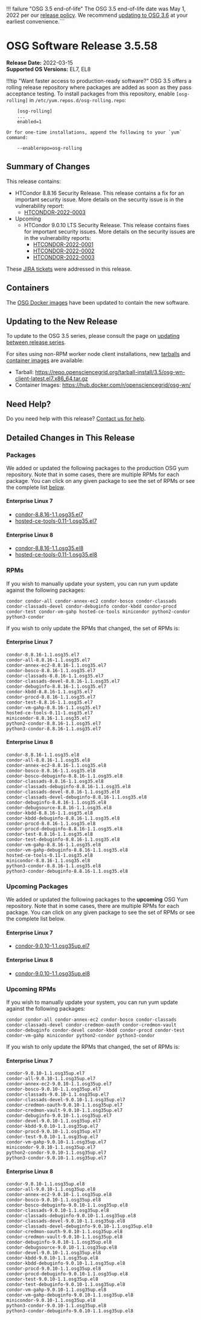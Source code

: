 !!! failure "OSG 3.5 end-of-life"
    The OSG 3.5 end-of-life date was May 1, 2022 per our
    [release policy](https://opensciencegrid.org/technology/policy/release-series/).
    We recommend
    [updating to OSG 3.6](https://opensciencegrid.org/docs/release/updating-to-osg-36/)
    at your earliest convenience.```

OSG Software Release 3.5.58
===========================

**Release Date:** 2022-03-15  
**Supported OS Versions:** EL7, EL8

!!!tip "Want faster access to production-ready software?"
    OSG 3.5 offers a rolling release repository where packages are added as soon as they pass acceptance testing.
    To install packages from this repository, enable `[osg-rolling]` in `/etc/yum.repos.d/osg-rolling.repo`:

        [osg-rolling]
        ...
        enabled=1

    Or for one-time installations, append the following to your `yum` command:

        --enablerepo=osg-rolling

Summary of Changes
------------------

This release contains:

-   HTCondor 8.8.16 Security Release. This release contains a fix for an important security issue. More details on the security issue is in the vulnerability report:
    -   [HTCONDOR-2022-0003](https://htcondor.org/security/vulnerabilities/HTCONDOR-2022-0003)
-   Upcoming
    -   HTCondor 9.0.10 LTS Security Release. This release contains fixes for important security issues. More details on the security issues are in the vulnerability reports:
        -   [HTCONDOR-2022-0001](https://htcondor.org/security/vulnerabilities/HTCONDOR-2022-0001)
        -   [HTCONDOR-2022-0002](https://htcondor.org/security/vulnerabilities/HTCONDOR-2022-0002)
        -   [HTCONDOR-2022-0003](https://htcondor.org/security/vulnerabilities/HTCONDOR-2022-0003)

These
[JIRA tickets](https://opensciencegrid.atlassian.net/issues/?jql=project%20%3D%20SOFTWARE%20AND%20fixVersion%20in%20(3.5.58%2C3.5.58-upcoming)%20ORDER%20BY%20priority%20DESC%2C%20key%20DESC)
were addressed in this release.

Containers
----------

The [OSG Docker images](https://hub.docker.com/u/opensciencegrid/) have been updated to contain the new software.

Updating to the New Release
---------------------------

To update to the OSG 3.5 series, please consult the page on
[updating between release series](../updating-to-osg-35.md).

For sites using non-RPM worker node client installations, new [tarballs](../../worker-node/install-wn-tarball.md) and
[container images](../../worker-node/using-wn-containers.md) are available:

- Tarball: <https://repo.opensciencegrid.org/tarball-install/3.5/osg-wn-client-latest.el7.x86_64.tar.gz>
- Container Images: <https://hub.docker.com/r/opensciencegrid/osg-wn/>

Need Help?
----------

Do you need help with this release? [Contact us for help](../../common/help.md).

Detailed Changes in This Release
--------------------------------

### Packages

We added or updated the following packages to the production OSG yum repository.
Note that in some cases, there are multiple RPMs for each package.
You can click on any given package to see the set of RPMs or see the complete list [below](#rpms).

#### Enterprise Linux 7

-   [condor-8.8.16-1.1.osg35.el7](https://koji.chtc.wisc.edu/koji/search?match=glob&type=build&terms=condor-8.8.16-1.1.osg35.el7)
-   [hosted-ce-tools-0.11-1.osg35.el7](https://koji.chtc.wisc.edu/koji/search?match=glob&type=build&terms=hosted-ce-tools-0.11-1.osg35.el7)

#### Enterprise Linux 8

-   [condor-8.8.16-1.1.osg35.el8](https://koji.chtc.wisc.edu/koji/search?match=glob&type=build&terms=condor-8.8.16-1.1.osg35.el8)
-   [hosted-ce-tools-0.11-1.osg35.el8](https://koji.chtc.wisc.edu/koji/search?match=glob&type=build&terms=hosted-ce-tools-0.11-1.osg35.el8)

### RPMs

If you wish to manually update your system, you can run yum update against the following packages:

    condor condor-all condor-annex-ec2 condor-bosco condor-classads condor-classads-devel condor-debuginfo condor-kbdd condor-procd condor-test condor-vm-gahp hosted-ce-tools minicondor python2-condor python3-condor 

If you wish to only update the RPMs that changed, the set of RPMs is:

#### Enterprise Linux 7

``` file
condor-8.8.16-1.1.osg35.el7
condor-all-8.8.16-1.1.osg35.el7
condor-annex-ec2-8.8.16-1.1.osg35.el7
condor-bosco-8.8.16-1.1.osg35.el7
condor-classads-8.8.16-1.1.osg35.el7
condor-classads-devel-8.8.16-1.1.osg35.el7
condor-debuginfo-8.8.16-1.1.osg35.el7
condor-kbdd-8.8.16-1.1.osg35.el7
condor-procd-8.8.16-1.1.osg35.el7
condor-test-8.8.16-1.1.osg35.el7
condor-vm-gahp-8.8.16-1.1.osg35.el7
hosted-ce-tools-0.11-1.osg35.el7
minicondor-8.8.16-1.1.osg35.el7
python2-condor-8.8.16-1.1.osg35.el7
python3-condor-8.8.16-1.1.osg35.el7
```

#### Enterprise Linux 8

``` file
condor-8.8.16-1.1.osg35.el8
condor-all-8.8.16-1.1.osg35.el8
condor-annex-ec2-8.8.16-1.1.osg35.el8
condor-bosco-8.8.16-1.1.osg35.el8
condor-bosco-debuginfo-8.8.16-1.1.osg35.el8
condor-classads-8.8.16-1.1.osg35.el8
condor-classads-debuginfo-8.8.16-1.1.osg35.el8
condor-classads-devel-8.8.16-1.1.osg35.el8
condor-classads-devel-debuginfo-8.8.16-1.1.osg35.el8
condor-debuginfo-8.8.16-1.1.osg35.el8
condor-debugsource-8.8.16-1.1.osg35.el8
condor-kbdd-8.8.16-1.1.osg35.el8
condor-kbdd-debuginfo-8.8.16-1.1.osg35.el8
condor-procd-8.8.16-1.1.osg35.el8
condor-procd-debuginfo-8.8.16-1.1.osg35.el8
condor-test-8.8.16-1.1.osg35.el8
condor-test-debuginfo-8.8.16-1.1.osg35.el8
condor-vm-gahp-8.8.16-1.1.osg35.el8
condor-vm-gahp-debuginfo-8.8.16-1.1.osg35.el8
hosted-ce-tools-0.11-1.osg35.el8
minicondor-8.8.16-1.1.osg35.el8
python3-condor-8.8.16-1.1.osg35.el8
python3-condor-debuginfo-8.8.16-1.1.osg35.el8
```

### Upcoming Packages

We added or updated the following packages to the **upcoming** OSG Yum repository.
Note that in some cases, there are multiple RPMs for each package.
You can click on any given package to see the set of RPMs or see the complete list below.

#### Enterprise Linux 7

-   [condor-9.0.10-1.1.osg35up.el7](https://koji.chtc.wisc.edu/koji/search?match=glob&type=build&terms=condor-9.0.10-1.1.osg35up.el7)

#### Enterprise Linux 8

-   [condor-9.0.10-1.1.osg35up.el8](https://koji.chtc.wisc.edu/koji/search?match=glob&type=build&terms=condor-9.0.10-1.1.osg35up.el8)

### Upcoming RPMs

If you wish to manually update your system, you can run yum update against the following packages:

    condor condor-all condor-annex-ec2 condor-bosco condor-classads condor-classads-devel condor-credmon-oauth condor-credmon-vault condor-debuginfo condor-devel condor-kbdd condor-procd condor-test condor-vm-gahp minicondor python2-condor python3-condor 

If you wish to only update the RPMs that changed, the set of RPMs is:

#### Enterprise Linux 7

``` file
condor-9.0.10-1.1.osg35up.el7
condor-all-9.0.10-1.1.osg35up.el7
condor-annex-ec2-9.0.10-1.1.osg35up.el7
condor-bosco-9.0.10-1.1.osg35up.el7
condor-classads-9.0.10-1.1.osg35up.el7
condor-classads-devel-9.0.10-1.1.osg35up.el7
condor-credmon-oauth-9.0.10-1.1.osg35up.el7
condor-credmon-vault-9.0.10-1.1.osg35up.el7
condor-debuginfo-9.0.10-1.1.osg35up.el7
condor-devel-9.0.10-1.1.osg35up.el7
condor-kbdd-9.0.10-1.1.osg35up.el7
condor-procd-9.0.10-1.1.osg35up.el7
condor-test-9.0.10-1.1.osg35up.el7
condor-vm-gahp-9.0.10-1.1.osg35up.el7
minicondor-9.0.10-1.1.osg35up.el7
python2-condor-9.0.10-1.1.osg35up.el7
python3-condor-9.0.10-1.1.osg35up.el7
```

#### Enterprise Linux 8

``` file
condor-9.0.10-1.1.osg35up.el8
condor-all-9.0.10-1.1.osg35up.el8
condor-annex-ec2-9.0.10-1.1.osg35up.el8
condor-bosco-9.0.10-1.1.osg35up.el8
condor-bosco-debuginfo-9.0.10-1.1.osg35up.el8
condor-classads-9.0.10-1.1.osg35up.el8
condor-classads-debuginfo-9.0.10-1.1.osg35up.el8
condor-classads-devel-9.0.10-1.1.osg35up.el8
condor-classads-devel-debuginfo-9.0.10-1.1.osg35up.el8
condor-credmon-oauth-9.0.10-1.1.osg35up.el8
condor-credmon-vault-9.0.10-1.1.osg35up.el8
condor-debuginfo-9.0.10-1.1.osg35up.el8
condor-debugsource-9.0.10-1.1.osg35up.el8
condor-devel-9.0.10-1.1.osg35up.el8
condor-kbdd-9.0.10-1.1.osg35up.el8
condor-kbdd-debuginfo-9.0.10-1.1.osg35up.el8
condor-procd-9.0.10-1.1.osg35up.el8
condor-procd-debuginfo-9.0.10-1.1.osg35up.el8
condor-test-9.0.10-1.1.osg35up.el8
condor-test-debuginfo-9.0.10-1.1.osg35up.el8
condor-vm-gahp-9.0.10-1.1.osg35up.el8
condor-vm-gahp-debuginfo-9.0.10-1.1.osg35up.el8
minicondor-9.0.10-1.1.osg35up.el8
python3-condor-9.0.10-1.1.osg35up.el8
python3-condor-debuginfo-9.0.10-1.1.osg35up.el8
```
